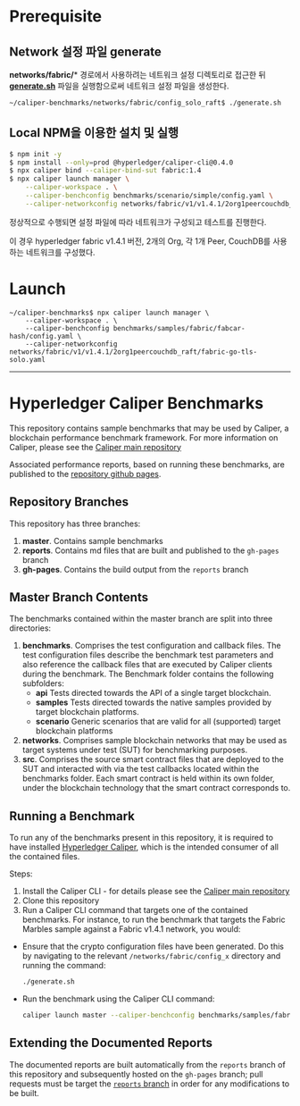 # Prerequisite

## Network 설정 파일 generate

**networks/fabric/*** 경로에서 사용하려는 네트워크 설정 디렉토리로 접근한 뒤 **[generate.sh](http://generate.sh)** 파일을 실행함으로써 네트워크 설정 파일을 생성한다.

```bash
~/caliper-benchmarks/networks/fabric/config_solo_raft$ ./generate.sh
```

## Local NPM을 이용한 설치 및 실행

```bash
$ npm init -y
$ npm install --only=prod @hyperledger/caliper-cli@0.4.0
$ npx caliper bind --caliper-bind-sut fabric:1.4
$ npx caliper launch manager \
	--caliper-workspace . \
	--caliper-benchconfig benchmarks/scenario/simple/config.yaml \
	--caliper-networkconfig networks/fabric/v1/v1.4.1/2org1peercouchdb_raft/fabric-go-tls-solo.yaml
```

정상적으로 수행되면 설정 파일에 따라 네트워크가 구성되고 테스트를 진행한다.

이 경우 hyperledger fabric v1.4.1 버전, 2개의 Org, 각 1개 Peer, CouchDB를 사용하는 네트워크를 구성했다.

# Launch

```
~/caliper-benchmarks$ npx caliper launch manager \
	--caliper-workspace . \
	--caliper-benchconfig benchmarks/samples/fabric/fabcar-hash/config.yaml \
	--caliper-networkconfig networks/fabric/v1/v1.4.1/2org1peercouchdb_raft/fabric-go-tls-solo.yaml
```



---

# Hyperledger Caliper Benchmarks
This repository contains sample benchmarks that may be used by Caliper, a blockchain performance benchmark framework. For more information on Caliper, please see the [Caliper main repository](https://github.com/hyperledger/caliper/)

Associated performance reports, based on running these benchmarks, are published to the [repository github pages](https://hyperledger.github.io/caliper-benchmarks/).

## Repository Branches
This repository has three branches:
1. **master**. Contains sample benchmarks
2. **reports**. Contains md files that are built and published to the `gh-pages` branch
3. **gh-pages**. Contains the build output from the `reports` branch 

## Master Branch Contents
The benchmarks contained within the master branch are split into three directories:
1. **benchmarks**. Comprises the test configuration and callback files. The test configuration files describe the benchmark test parameters and also reference the callback files that are executed by Caliper clients during the benchmark. The Benchmark folder contains the following subfolders:
    - **api** Tests directed towards the API of a single target blockchain.
	- **samples** Tests directed towards the native samples provided by target blockchain platforms.
	- **scenario** Generic scenarios that are valid for all (supported) target blockchain platforms
2. **networks**. Comprises sample blockchain networks that may be used as target systems under test (SUT) for benchmarking purposes.
3. **src**. Comprises the source smart contract files that are deployed to the SUT and interacted with via the test callbacks located within the benchmarks folder. Each smart contract is held within its own folder, under the blockchain technology that the smart contract corresponds to. 

## Running a Benchmark
To run any of the benchmarks present in this repository, it is required to have installed [Hyperledger Caliper]((https://github.com/hyperledger/caliper/)), which is the intended consumer of all the contained files.

Steps:
1. Install the Caliper CLI - for details please see the [Caliper main repository](https://github.com/hyperledger/caliper/)
2. Clone this repository
3. Run a Caliper CLI command that targets one of the contained benchmarks. 
For instance, to run the benchmark that targets the Fabric Marbles sample against a Fabric v1.4.1 network, you would:
  - Ensure that the crypto configuration files have been generated. Do this by navigating to the relevant `/networks/fabric/config_x` directory and running the command:
	```bash
	./generate.sh
	```
 - Run the benchmark using the Caliper CLI command: 
	```bash
	caliper launch master --caliper-benchconfig benchmarks/samples/fabric/marbles/config.yaml --caliper-networkconfig networks/fabric/fabric-v1.4.1/2org1peergoleveldb/fabric-go.yaml --caliper-workspace <path_to_caliper_benchmarks_root_directory>
	```
## Extending the Documented Reports
The documented reports are built automatically from the `reports` branch of this repository and subsequently hosted on the `gh-pages` branch; pull requests must be target the [`reports` branch](https://github.com/hyperledger/caliper-benchmarks/tree/reports) in order for any modifications to be built.

